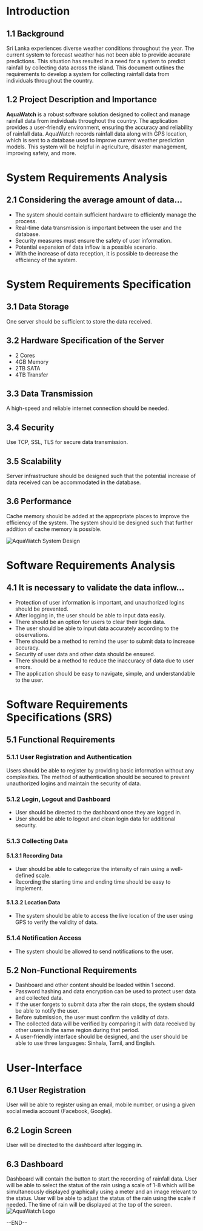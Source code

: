 # Introduction

## 1.1 Background

Sri Lanka experiences diverse weather conditions throughout the year. The current system to forecast weather has not been able to provide accurate predictions. This situation has resulted in a need for a system to predict rainfall by collecting data across the island. This document outlines the requirements to develop a system for collecting rainfall data from individuals throughout the country.

## 1.2 Project Description and Importance

**AquaWatch** is a robust software solution designed to collect and manage rainfall data from individuals throughout the country. The application provides a user-friendly environment, ensuring the accuracy and reliability of rainfall data. AquaWatch records rainfall data along with GPS location, which is sent to a database used to improve current weather prediction models. This system will be helpful in agriculture, disaster management, improving safety, and more.

# System Requirements Analysis

## 2.1 Considering the average amount of data...

- The system should contain sufficient hardware to efficiently manage the process.
- Real-time data transmission is important between the user and the database.
- Security measures must ensure the safety of user information.
- Potential expansion of data inflow is a possible scenario.
- With the increase of data reception, it is possible to decrease the efficiency of the system.

# System Requirements Specification

## 3.1 Data Storage

One server should be sufficient to store the data received.

## 3.2 Hardware Specification of the Server

- 2 Cores
- 4GB Memory
- 2TB SATA
- 4TB Transfer

## 3.3 Data Transmission

A high-speed and reliable internet connection should be needed.

## 3.4 Security

Use TCP, SSL, TLS for secure data transmission.

## 3.5 Scalability

Server infrastructure should be designed such that the potential increase of data received can be accommodated in the database.

## 3.6 Performance

Cache memory should be added at the appropriate places to improve the efficiency of the system. The system should be designed such that further addition of cache memory is possible.


![AquaWatch System Design](./Images/systemDesign.png)
# Software Requirements Analysis

## 4.1 It is necessary to validate the data inflow...

- Protection of user information is important, and unauthorized logins should be prevented.
- After logging in, the user should be able to input data easily.
- There should be an option for users to clear their login data.
- The user should be able to input data accurately according to the observations.
- There should be a method to remind the user to submit data to increase accuracy.
- Security of user data and other data should be ensured.
- There should be a method to reduce the inaccuracy of data due to user errors.
- The application should be easy to navigate, simple, and understandable to the user.

# Software Requirements Specifications (SRS)

## 5.1 Functional Requirements

### 5.1.1 User Registration and Authentication

Users should be able to register by providing basic information without any complexities. The method of authentication should be secured to prevent unauthorized logins and maintain the security of data.

### 5.1.2 Login, Logout and Dashboard

- User should be directed to the dashboard once they are logged in.
- User should be able to logout and clean login data for additional security.

### 5.1.3 Collecting Data

#### 5.1.3.1 Recording Data

- User should be able to categorize the intensity of rain using a well-defined scale.
- Recording the starting time and ending time should be easy to implement.

#### 5.1.3.2 Location Data

- The system should be able to access the live location of the user using GPS to verify the validity of data.

### 5.1.4 Notification Access

- The system should be allowed to send notifications to the user.

## 5.2 Non-Functional Requirements

- Dashboard and other content should be loaded within 1 second.
- Password hashing and data encryption can be used to protect user data and collected data.
- If the user forgets to submit data after the rain stops, the system should be able to notify the user.
- Before submission, the user must confirm the validity of data.
- The collected data will be verified by comparing it with data received by other users in the same region during that period.
- A user-friendly interface should be designed, and the user should be able to use three languages: Sinhala, Tamil, and English.

# User-Interface

## 6.1 User Registration

User will be able to register using an email, mobile number, or using a given social media account (Facebook, Google).

## 6.2 Login Screen

User will be directed to the dashboard after logging in.

## 6.3 Dashboard

Dashboard will contain the button to start the recording of rainfall data. User will be able to select the status of the rain using a scale of 1-8 which will be simultaneously displayed graphically using a meter and an image relevant to the status. User will be able to adjust the status of the rain using the scale if needed. The time of rain will be displayed at the top of the screen.
![AquaWatch Logo](./Images/interface.png)

--END--

